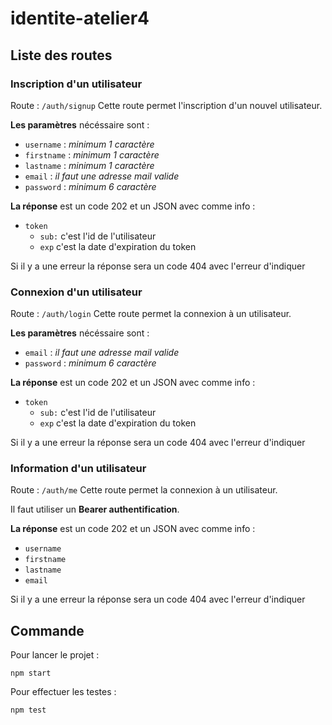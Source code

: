 # identite-atelier4

## Liste des routes

### Inscription d'un utilisateur
Route : ```/auth/signup```
Cette route permet l'inscription d'un nouvel utilisateur.

**Les paramètres** nécéssaire sont :
- ```username``` : *minimum 1 caractère*
- ```firstname``` : *minimum 1 caractère*
- ```lastname``` : *minimum 1 caractère*
- ```email``` : *il faut une adresse mail valide*
- ```password``` : *minimum 6 caractère*

**La réponse** est un code 202 et un JSON avec comme info :
- ```token```
	- ```sub:``` c'est l'id de l'utilisateur
	- ```exp``` c'est la date d'expiration du token

Si il y a une erreur la réponse sera un code 404 avec l'erreur d'indiquer

### Connexion d'un utilisateur
Route : ```/auth/login```
Cette route permet la connexion à un utilisateur.

**Les paramètres** nécéssaire sont :
- ```email```  : *il faut une adresse mail valide*
- ```password``` : *minimum 6 caractère*

**La réponse** est un code 202 et un JSON avec comme info :
- ```token```
	- ```sub:``` c'est l'id de l'utilisateur
	- ```exp``` c'est la date d'expiration du token

Si il y a une erreur la réponse sera un code 404 avec l'erreur d'indiquer

### Information d'un utilisateur
Route : ```/auth/me```
Cette route permet la connexion à un utilisateur.

Il faut utiliser un **Bearer authentification**.

**La réponse** est un code 202 et un JSON avec comme info :
- ```username```
- ```firstname```
- ```lastname```
- ```email```

Si il y a une erreur la réponse sera un code 404 avec l'erreur d'indiquer

## Commande
Pour lancer le projet :
```
npm start
```

Pour effectuer les testes :
```
npm test
```
